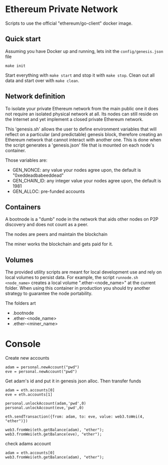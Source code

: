 Ethereum Private Network
==========

Scripts to use the official "ethereum/go-client" docker image.

## Quick start

Assuming you have Docker up and running, lets init the `config/genesis.json` file

```
make init
```

Start everything with `make start` and stop it with `make stop`.  Clean out all data and start over with `make clean`.


## Network definition

To isolate your private Ethereum network from the main public one it does not require an isolated physical network at all. Its nodes can still reside on the Internet and yet implement a closed private Ethereum network.

This 'genesis.sh' allows the user to define environment variables that will reflect on a particular (and predictable) genesis block, therefore creating an Ethereum network that cannot interact with another one. This is done when the script generates a 'genesis.json' file that is mounted on each node's container.

Those variables are:

* GEN_NONCE: any value your nodes agree upon, the default is "0xeddeadbabeeddead"
* GEN_CHAIN_ID: any integer value your nodes agree upon, the default is 1981
* GEN_ALLOC: pre-funded accounts

## Containers

A bootnode is a "dumb" node in the network that aids other nodes on P2P discovery and does not count as a peer.

The nodes are peers and maintain the blockchain

The miner works the blockchain and gets paid for it.

## Volumes

The provided utility scripts are meant for local development use and rely on local volumes to persist data. For example, the script `runnode.sh <node_name>` creates a local volume ".ether-<node_name>" at the current folder. When using this container in production you should try another strategy to guarantee the node portability.

The folders art

* .bootnode
* .ether-<node_name>
* .ether-<miner_name>

# Console

Create new accounts

```
adam = personal.newAccount("pwd")
eve = personal.newAccount("pwd")
```

Get adam's id and put it in genesis json alloc.  Then transfer funds

```
adam = eth.accounts[0]
eve = eth.accounts[1]

personal.unlockAccount(adam,'pwd',0)
personal.unlockAccount(eve,'pwd',0)

eth.sendTransaction({from: adam, to: eve, value: web3.toWei(4, "ether")})

web3.fromWei(eth.getBalance(adam), "ether");
web3.fromWei(eth.getBalance(eve), "ether");
```

check adams account

```
adam = eth.accounts[0]
web3.fromWei(eth.getBalance(adam), "ether");
```